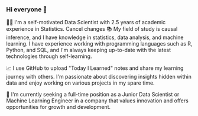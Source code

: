 ### Hi everyone 👋

<!--
**KwonNayeon/KwonNayeon** is a ✨ _special_ ✨ repository because its `README.md` (this file) appears on your GitHub profile.

Here are some ideas to get you started:

- 🔭 I’m currently working on ...
- 🌱 I’m currently learning ...
- 👯 I’m looking to collaborate on ...
- 🤔 I’m looking for help with ...
- 💬 Ask me about ...
- 📫 How to reach me: ...
- 😄 Pronouns: ...
- ⚡ Fun fact: ...
-->

👩‍💻 I'm a self-motivated Data Scientist with 2.5 years of academic experience in Statistics.
Cancel changes
📚 My field of study is causal inference, and I have knowledge in statistics, data analysis, and machine learning. I have experience working with programming languages such as R, Python, and SQL, and I'm always keeping up-to-date with the latest technologies through self-learning.

📈 I use GitHub to upload "Today I Learned" notes and share my learning journey with others. I'm passionate about discovering insights hidden within data and enjoy working on various projects in my spare time.

🔎 I'm currently seeking a full-time position as a Junior Data Scientist or Machine Learning Engineer in a company that values innovation and offers opportunities for growth and development.
